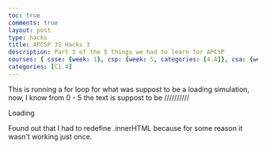 ```yaml
---
toc: true
comments: true
layout: post
type: hacks
title: APCSP JS Hacks 3
description: Part 3 of the 5 things we had to learn for APCSP 
courses: { csse: {week: 1}, csp: {week: 5, categories: [4.A]}, csa: {week: 0} }
categories: [C1.4]
---
```


This is running a for loop for what was suppost to be a loading simulation, now, I know from 0 - 5 the text is suppost to be 
\/\/\/\/\/\/\/\/\/\/

<p id="Load">Loading</p>
<script>
    var loadingScreen = document.getElementById("Load").innerHTML;
    var time = new Date();
    var wait = time.getTime();
    for(x = 0; x < 10; x++){
        if(wait + 1000000 > new Date().getTime()){
            console.log("Starts with", loadingScreen)
            if(loadingScreen != "Loading..."){
                loadingScreen += ".";
            }
            else{
                loadingScreen = "Loading";
            }   
        }
    }
    document.getElementById("Load").innerHTML = loadingScreen
    console.log("Ends with", loadingScreen)
</script> 

Found out that I had to redefine .innerHTML because for some reason it wasn't working just once.